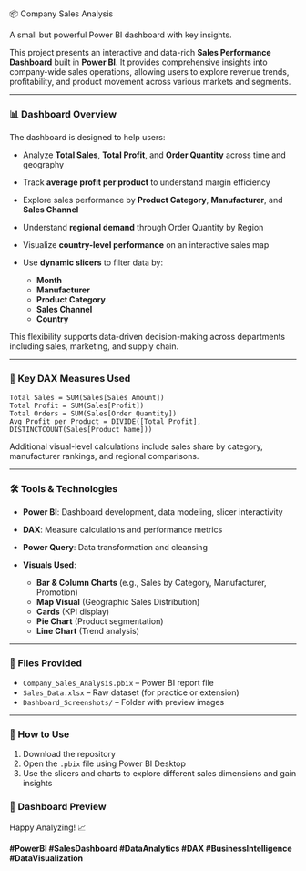 📦 Company Sales Analysis

A small but powerful Power BI dashboard with key insights.

This project presents an interactive and data-rich **Sales Performance Dashboard** built in **Power BI**. It provides comprehensive insights into company-wide sales operations, allowing users to explore revenue trends, profitability, and product movement across various markets and segments.

---

### 📊 Dashboard Overview

The dashboard is designed to help users:

* Analyze **Total Sales**, **Total Profit**, and **Order Quantity** across time and geography
* Track **average profit per product** to understand margin efficiency
* Explore sales performance by **Product Category**, **Manufacturer**, and **Sales Channel**
* Understand **regional demand** through Order Quantity by Region
* Visualize **country-level performance** on an interactive sales map
* Use **dynamic slicers** to filter data by:

  * **Month**
  * **Manufacturer**
  * **Product Category**
  * **Sales Channel**
  * **Country**

This flexibility supports data-driven decision-making across departments including sales, marketing, and supply chain.

---

### 🧮 Key DAX Measures Used

```DAX
Total Sales = SUM(Sales[Sales Amount])
Total Profit = SUM(Sales[Profit])
Total Orders = SUM(Sales[Order Quantity])
Avg Profit per Product = DIVIDE([Total Profit], DISTINCTCOUNT(Sales[Product Name]))
```

Additional visual-level calculations include sales share by category, manufacturer rankings, and regional comparisons.

---

### 🛠️ Tools & Technologies

* **Power BI**: Dashboard development, data modeling, slicer interactivity
* **DAX**: Measure calculations and performance metrics
* **Power Query**: Data transformation and cleansing
* **Visuals Used**:

  * **Bar & Column Charts** (e.g., Sales by Category, Manufacturer, Promotion)
  * **Map Visual** (Geographic Sales Distribution)
  * **Cards** (KPI display)
  * **Pie Chart** (Product segmentation)
  * **Line Chart** (Trend analysis)

---

### 📂 Files Provided

* `Company_Sales_Analysis.pbix` – Power BI report file
* `Sales_Data.xlsx` – Raw dataset (for practice or extension)
* `Dashboard_Screenshots/` – Folder with preview images

---

### 🚀 How to Use

1. Download the repository
2. Open the `.pbix` file using Power BI Desktop
3. Use the slicers and charts to explore different sales dimensions and gain insights



### 📸 Dashboard Preview


Happy Analyzing! 📈


**#PowerBI #SalesDashboard #DataAnalytics #DAX #BusinessIntelligence #DataVisualization**

